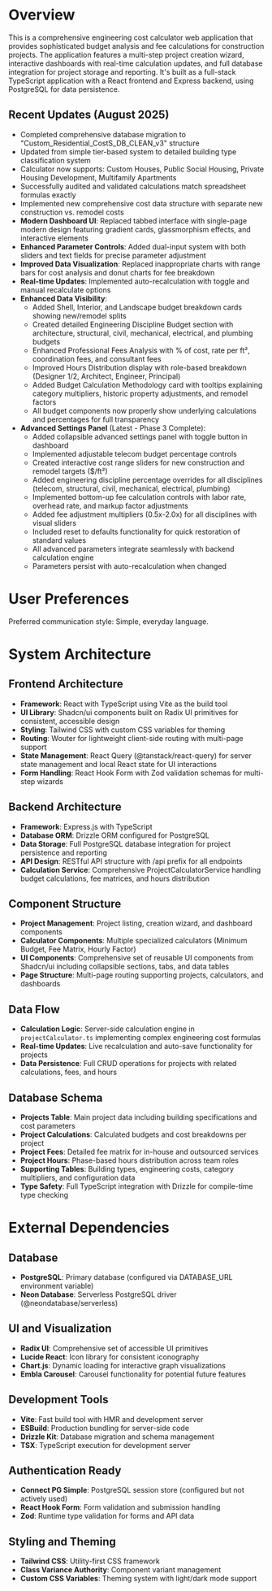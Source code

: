 # Overview

This is a comprehensive engineering cost calculator web application that provides sophisticated budget analysis and fee calculations for construction projects. The application features a multi-step project creation wizard, interactive dashboards with real-time calculation updates, and full database integration for project storage and reporting. It's built as a full-stack TypeScript application with a React frontend and Express backend, using PostgreSQL for data persistence.

## Recent Updates (August 2025)
- Completed comprehensive database migration to "Custom_Residential_CostS_DB_CLEAN_v3" structure
- Updated from simple tier-based system to detailed building type classification system
- Calculator now supports: Custom Houses, Public Social Housing, Private Housing Development, Multifamily Apartments
- Successfully audited and validated calculations match spreadsheet formulas exactly
- Implemented new comprehensive cost data structure with separate new construction vs. remodel costs
- **Modern Dashboard UI**: Replaced tabbed interface with single-page modern design featuring gradient cards, glassmorphism effects, and interactive elements
- **Enhanced Parameter Controls**: Added dual-input system with both sliders and text fields for precise parameter adjustment
- **Improved Data Visualization**: Replaced inappropriate charts with range bars for cost analysis and donut charts for fee breakdown
- **Real-time Updates**: Implemented auto-recalculation with toggle and manual recalculate options
- **Enhanced Data Visibility**:
  - Added Shell, Interior, and Landscape budget breakdown cards showing new/remodel splits
  - Created detailed Engineering Discipline Budget section with architecture, structural, civil, mechanical, electrical, and plumbing budgets
  - Enhanced Professional Fees Analysis with % of cost, rate per ft², coordination fees, and consultant fees
  - Improved Hours Distribution display with role-based breakdown (Designer 1/2, Architect, Engineer, Principal)
  - Added Budget Calculation Methodology card with tooltips explaining category multipliers, historic property adjustments, and remodel factors
  - All budget components now properly show underlying calculations and percentages for full transparency
- **Advanced Settings Panel** (Latest - Phase 3 Complete):
  - Added collapsible advanced settings panel with toggle button in dashboard
  - Implemented adjustable telecom budget percentage controls
  - Created interactive cost range sliders for new construction and remodel targets ($/ft²)
  - Added engineering discipline percentage overrides for all disciplines (telecom, structural, civil, mechanical, electrical, plumbing)
  - Implemented bottom-up fee calculation controls with labor rate, overhead rate, and markup factor adjustments
  - Added fee adjustment multipliers (0.5x-2.0x) for all disciplines with visual sliders
  - Included reset to defaults functionality for quick restoration of standard values
  - All advanced parameters integrate seamlessly with backend calculation engine
  - Parameters persist with auto-recalculation when changed

# User Preferences

Preferred communication style: Simple, everyday language.

# System Architecture

## Frontend Architecture
- **Framework**: React with TypeScript using Vite as the build tool
- **UI Library**: Shadcn/ui components built on Radix UI primitives for consistent, accessible design
- **Styling**: Tailwind CSS with custom CSS variables for theming
- **Routing**: Wouter for lightweight client-side routing with multi-page support
- **State Management**: React Query (@tanstack/react-query) for server state management and local React state for UI interactions
- **Form Handling**: React Hook Form with Zod validation schemas for multi-step wizards

## Backend Architecture
- **Framework**: Express.js with TypeScript
- **Database ORM**: Drizzle ORM configured for PostgreSQL
- **Data Storage**: Full PostgreSQL database integration for project persistence and reporting
- **API Design**: RESTful API structure with /api prefix for all endpoints
- **Calculation Service**: Comprehensive ProjectCalculatorService handling budget calculations, fee matrices, and hours distribution

## Component Structure
- **Project Management**: Project listing, creation wizard, and dashboard components
- **Calculator Components**: Multiple specialized calculators (Minimum Budget, Fee Matrix, Hourly Factor)
- **UI Components**: Comprehensive set of reusable UI components from Shadcn/ui including collapsible sections, tabs, and data tables
- **Page Structure**: Multi-page routing supporting projects, calculators, and dashboards

## Data Flow
- **Calculation Logic**: Server-side calculation engine in `projectCalculator.ts` implementing complex engineering cost formulas
- **Real-time Updates**: Live recalculation and auto-save functionality for projects
- **Data Persistence**: Full CRUD operations for projects with related calculations, fees, and hours

## Database Schema
- **Projects Table**: Main project data including building specifications and cost parameters
- **Project Calculations**: Calculated budgets and cost breakdowns per project
- **Project Fees**: Detailed fee matrix for in-house and outsourced services
- **Project Hours**: Phase-based hours distribution across team roles
- **Supporting Tables**: Building types, engineering costs, category multipliers, and configuration data
- **Type Safety**: Full TypeScript integration with Drizzle for compile-time type checking

# External Dependencies

## Database
- **PostgreSQL**: Primary database (configured via DATABASE_URL environment variable)
- **Neon Database**: Serverless PostgreSQL driver (@neondatabase/serverless)

## UI and Visualization
- **Radix UI**: Comprehensive set of accessible UI primitives
- **Lucide React**: Icon library for consistent iconography
- **Chart.js**: Dynamic loading for interactive graph visualizations
- **Embla Carousel**: Carousel functionality for potential future features

## Development Tools
- **Vite**: Fast build tool with HMR and development server
- **ESBuild**: Production bundling for server-side code
- **Drizzle Kit**: Database migration and schema management
- **TSX**: TypeScript execution for development server

## Authentication Ready
- **Connect PG Simple**: PostgreSQL session store (configured but not actively used)
- **React Hook Form**: Form validation and submission handling
- **Zod**: Runtime type validation for forms and API data

## Styling and Theming
- **Tailwind CSS**: Utility-first CSS framework
- **Class Variance Authority**: Component variant management
- **Custom CSS Variables**: Theming system with light/dark mode support